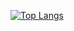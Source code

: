
[![Top Langs](https://github-readme-stats.vercel.app/api/top-langs/?username=Shoma0XCC&layout=compact#gh-dark-mode-only)](https://github.com/anuraghazra/github-readme-stats)


<!--
**Shoma0XCC/Shoma0XCC** is a ✨ _special_ ✨ repository because its `README.md` (this file) appears on your GitHub profile.

Here are some ideas to get you started:

- 🔭 I’m currently working on ...
- 🌱 I’m currently learning ...
- 👯 I’m looking to collaborate on ...
- 🤔 I’m looking for help with ...
- 💬 Ask me about ...
- 📫 How to reach me: ...
- 😄 Pronouns: ...
- ⚡ Fun fact: ...
-->

